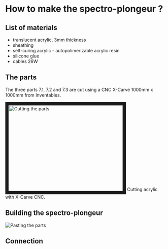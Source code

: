 # How to make the spectro-plongeur ?

## List of materials

- translucent acrylic, 3mm thickness
- sheathing
- self-curing acrylic - autopolimerizable acrylic resin
- silicone glue
- cables 26W 

## The parts

The three parts 7.1, 7.2 and 7.3 are cut using a CNC X-Carve 1000mm x 1000mm from Inventables. 

<img src="https://github.com/Hackuarium/simple-spectro/blob/Test/hacking_the_simplespectro/images/cutting.jpg" 
alt="Cutting the parts" width="360" height="270" border="10" />
Cutting acrylic with X-Carve CNC.

## Building the spectro-plongeur



![Pasting the parts](https://github.com/Hackuarium/simple-spectro/blob/Test/hacking_the_simplespectro/images/pasting.jpg "Pasting the parts with acrylic resin.")


## Connection
